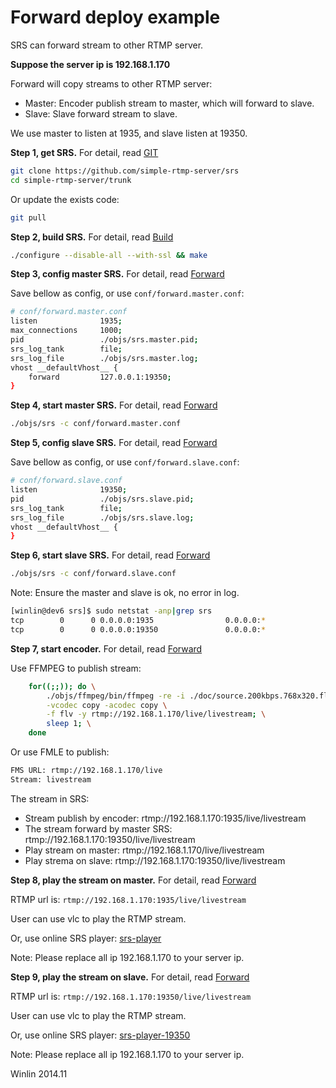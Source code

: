 # Forward deploy example

SRS can forward stream to other RTMP server.

<strong>Suppose the server ip is 192.168.1.170</strong>

Forward will copy streams to other RTMP server:
* Master: Encoder publish stream to master, which will forward to slave.
* Slave: Slave forward stream to slave.

We use master to listen at 1935, and slave listen at 19350.

<strong>Step 1, get SRS.</strong> For detail, read [GIT](v1_CN_Git)

```bash
git clone https://github.com/simple-rtmp-server/srs
cd simple-rtmp-server/trunk
```

Or update the exists code:

```bash
git pull
```

<strong>Step 2, build SRS.</strong> For detail, read [Build](v1_CN_Build)

```bash
./configure --disable-all --with-ssl && make
```

<strong>Step 3, config master SRS.</strong> For detail, read [Forward](v1_CN_Forward)

Save bellow as config, or use `conf/forward.master.conf`:

```bash
# conf/forward.master.conf
listen              1935;
max_connections     1000;
pid                 ./objs/srs.master.pid;
srs_log_tank        file;
srs_log_file        ./objs/srs.master.log;
vhost __defaultVhost__ {
    forward         127.0.0.1:19350;
}
```

<strong>Step 4, start master SRS.</strong> For detail, read [Forward](v1_CN_Forward)

```bash
./objs/srs -c conf/forward.master.conf
```

<strong>Step 5, config slave SRS.</strong> For detail, read [Forward](v1_CN_Forward)

Save bellow as config, or use `conf/forward.slave.conf`:

```bash
# conf/forward.slave.conf
listen              19350;
pid                 ./objs/srs.slave.pid;
srs_log_tank        file;
srs_log_file        ./objs/srs.slave.log;
vhost __defaultVhost__ {
}
```

<strong>Step 6, start slave SRS.</strong> For detail, read [Forward](v1_CN_Forward)

```bash
./objs/srs -c conf/forward.slave.conf
```

Note: Ensure the master and slave is ok, no error in log.

```bash
[winlin@dev6 srs]$ sudo netstat -anp|grep srs
tcp        0      0 0.0.0.0:1935                0.0.0.0:*                   LISTEN      7826/srs            
tcp        0      0 0.0.0.0:19350               0.0.0.0:*                   LISTEN      7834/srs
```

<strong>Step 7, start encoder.</strong> For detail, read [Forward](v1_CN_Forward)

Use FFMPEG to publish stream:

```bash
    for((;;)); do \
        ./objs/ffmpeg/bin/ffmpeg -re -i ./doc/source.200kbps.768x320.flv \
        -vcodec copy -acodec copy \
        -f flv -y rtmp://192.168.1.170/live/livestream; \
        sleep 1; \
    done
```

Or use FMLE to publish:

```bash
FMS URL: rtmp://192.168.1.170/live
Stream: livestream
```

The stream in SRS:
* Stream publish by encoder: rtmp://192.168.1.170:1935/live/livestream
* The stream forward by master SRS: rtmp://192.168.1.170:19350/live/livestream
* Play stream on master: rtmp://192.168.1.170/live/livestream
* Play strema on slave: rtmp://192.168.1.170:19350/live/livestream

<strong>Step 8, play the stream on master.</strong> For detail, read [Forward](v1_CN_Forward)

RTMP url is: `rtmp://192.168.1.170:1935/live/livestream`

User can use vlc to play the RTMP stream.

Or, use online SRS player: [srs-player][srs-player]

Note: Please replace all ip 192.168.1.170 to your server ip.

<strong>Step 9, play the stream on slave.</strong> For detail, read [Forward](v1_CN_Forward)

RTMP url is: `rtmp://192.168.1.170:19350/live/livestream`

User can use vlc to play the RTMP stream.

Or, use online SRS player: [srs-player-19350][srs-player-19350]

Note: Please replace all ip 192.168.1.170 to your server ip.

Winlin 2014.11

[nginx]: http://192.168.1.170:8080/nginx.html
[srs-player]: http://winlinvip.github.io/srs.release/trunk/research/players/srs_player.html?vhost=__defaultVhost__&autostart=true&server=192.168.1.170&app=live&stream=livestream&port=1935
[srs-player-19350]: http://winlinvip.github.io/srs.release/trunk/research/players/srs_player.html?vhost=__defaultVhost__&autostart=true&server=192.168.1.170&app=live&stream=livestream&port=19350
[srs-player-ff]: http://winlinvip.github.io/srs.release/trunk/research/players/srs_player.html?vhost=__defaultVhost__&autostart=true&server=192.168.1.170&app=live&stream=livestream_ff
[jwplayer]: http://winlinvip.github.io/srs.release/trunk/research/players/jwplayer6.html?vhost=__defaultVhost__&hls_autostart=true&server=192.168.1.170&app=live&stream=livestream&hls_port=8080
[jwplayer-ff]: http://winlinvip.github.io/srs.release/trunk/research/players/jwplayer6.html?vhost=__defaultVhost__&hls_autostart=true&server=192.168.1.170&app=live&stream=livestream_ff&hls_port=8080
